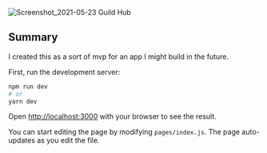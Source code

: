 ![Screenshot_2021-05-23 Guild Hub](https://user-images.githubusercontent.com/22328417/119274580-34e8ce80-bbd6-11eb-99d5-aeb7bd9a3f87.png)


## Summary

I created this as a sort of mvp for an app I might build in the future.

First, run the development server:

```bash
npm run dev
# or
yarn dev
```

Open [http://localhost:3000](http://localhost:3000) with your browser to see the result.

You can start editing the page by modifying `pages/index.js`. The page auto-updates as you edit the file.

